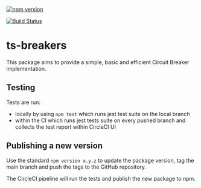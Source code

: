 [![npm version](https://badge.fury.io/js/ts-breakers.svg)](https://badge.fury.io/js/ts-breakers)

[![Build Status](https://circleci.com/gh/migibert/ts-breakers.svg?style=shield)](https://circleci.com/gh/migibert/ts-breakers)

# ts-breakers

This package aims to provide a simple, basic and efficient Circuit Breaker implementation.

## Testing

Tests are run:

* locally by using `npm test` which runs jest test suite on the local branch
* within the CI which runs jest tests suite on every pushed branch and collects the test report within CircleCI UI

## Publishing a new version

Use the standard `npm version x.y.z` to update the package version, tag the main branch and push the tags to the GitHub repository.

The CircleCI pipeline will run the tests and publish the new package to npm.